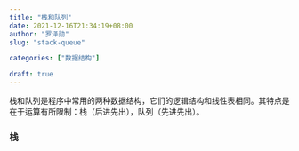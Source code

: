 ```yaml
---
title: "栈和队列"
date: 2021-12-16T21:34:19+08:00
author: "罗泽勋"
slug: "stack-queue"

categories: ["数据结构"]

draft: true
---
```


栈和队列是程序中常用的两种数据结构，它们的逻辑结构和线性表相同。其特点是在于运算有所限制：栈（后进先出），队列（先进先出）。

### 栈


